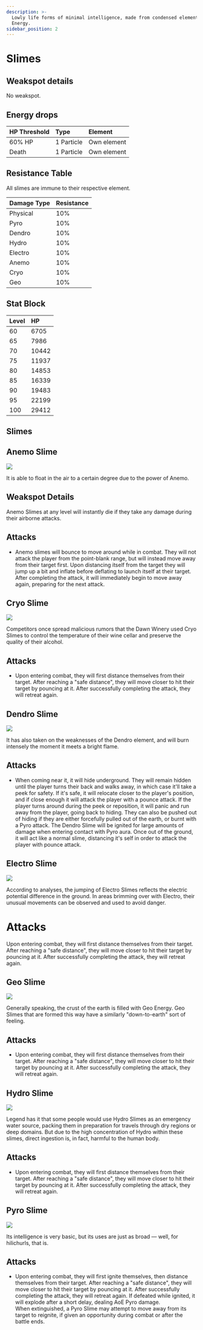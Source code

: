```yaml
---
description: >-
  Lowly life forms of minimal intelligence, made from condensed elemental
  Energy.
sidebar_position: 2
---
```


# Slimes

## Weakspot details

No weakspot.

## Energy drops

| HP Threshold | Type       | Element     |
| :----------- | :--------- | :---------- |
| 60% HP       | 1 Particle | Own element |
| Death        | 1 Particle | Own element |

## Resistance Table

All slimes are immune to their respective element.

| Damage Type | Resistance |
| :---------- | :--------- |
| Physical    | 10%        |
| Pyro        | 10%        |
| Dendro      | 10%        |
| Hydro       | 10%        |
| Electro     | 10%        |
| Anemo       | 10%        |
| Cryo        | 10%        |
| Geo         | 10%        |

## Stat Block

| Level | HP    |
| :---- | :---- |
| 60    | 6705  |
| 65    | 7986  |
| 70    | 10442 |
| 75    | 11937 |
| 80    | 14853 |
| 85    | 16339 |
| 90    | 19483 |
| 95    | 22199 |
| 100   | 29412 |

## Slimes

<Tabs>
<TabItem value="anemo" label="Anemo">

## Anemo Slime

![](/img/enemy/elemental/Enemy_Anemo_Slime_Icon.webp)

It is able to float in the air to a certain degree due to the power of Anemo.

## Weakspot Details

Anemo Slimes at any level will instantly die if they take any damage during their airborne attacks.

## Attacks

* Anemo slimes will bounce to move around while in combat. They will not attack the player from the point-blank range, but will instead move away from their target first. Upon distancing itself from the target they will jump up a bit and inflate before deflating to launch itself at their target. After completing the attack, it will immediately begin to move away again, preparing for the next attack.

</TabItem>

<TabItem value="cryo" label="Cryo">

## Cryo Slime

![](/img/enemy/elemental/Enemy_Cryo_Slime_Icon.webp)

Competitors once spread malicious rumors that the Dawn Winery used Cryo Slimes to control the temperature of their wine cellar and preserve the quality of their alcohol.

## Attacks

* Upon entering combat, they will first distance themselves from their target. After reaching a "safe distance", they will move closer to hit their target by pouncing at it. After successfully completing the attack, they will retreat again.

</TabItem>

<TabItem value="dendro" label="Dendro">

## Dendro Slime

![](/img/enemy/elemental/Enemy_Dendro_Slime_Icon.webp)

It has also taken on the weaknesses of the Dendro element, and will burn intensely the moment it meets a bright flame.

## Attacks

* When coming near it, it will hide underground. They will remain hidden until the player turns their back and walks away, in which case it'll take a peek for safety. If it's safe, it will relocate closer to the player's position, and if close enough it will attack the player with a pounce attack. If the player turns around during the peek or reposition, it will panic and run away from the player, going back to hiding. They can also be pushed out of hiding if they are either forcefully pulled out of the earth, or burnt with a Pyro attack. The Dendro Slime will be ignited for large amounts of damage when entering contact with Pyro aura. Once out of the ground, it will act like a normal slime, distancing it's self in order to attack the player with pounce attack.

</TabItem>

<TabItem value="electro" label="Electro">

## Electro Slime

![](/img/enemy/elemental/Enemy_Electro_Slime_Icon.webp)

According to analyses, the jumping of Electro Slimes reflects the electric potential difference in the ground. In areas brimming over with Electro, their unusual movements can be observed and used to avoid danger.

# Attacks

Upon entering combat, they will first distance themselves from their target. After reaching a "safe distance", they will move closer to hit their target by pouncing at it. After successfully completing the attack, they will retreat again.

</TabItem>

<TabItem value="geo" label="Geo">

## Geo Slime

![](/img/enemy/elemental/Enemy_Geo_Slime_Icon.webp)

Generally speaking, the crust of the earth is filled with Geo Energy. Geo Slimes that are formed this way have a similarly "down-to-earth" sort of feeling.

## Attacks

* Upon entering combat, they will first distance themselves from their target. After reaching a "safe distance", they will move closer to hit their target by pouncing at it. After successfully completing the attack, they will retreat again.

</TabItem>

<TabItem value="hydro" label="Hydro">

## Hydro Slime

![](/img/enemy/elemental/Enemy_Hydro_Slime_Icon.webp)

Legend has it that some people would use Hydro Slimes as an emergency water source, packing them in preparation for travels through dry regions or deep domains. But due to the high concentration of Hydro within these slimes, direct ingestion is, in fact, harmful to the human body.

## Attacks

* Upon entering combat, they will first distance themselves from their target. After reaching a "safe distance", they will move closer to hit their target by pouncing at it. After successfully completing the attack, they will retreat again.

</TabItem>

<TabItem value="pyro" label="Pyro">

## Pyro Slime

![](/img/enemy/elemental/Enemy_Pyro_Slime_Icon.webp)

Its intelligence is very basic, but its uses are just as broad — well, for hilichurls, that is.

## Attacks

* Upon entering combat, they will first ignite themselves, then distance themselves from their target. After reaching a "safe distance", they will move closer to hit their target by pouncing at it. After successfully completing the attack, they will retreat again.
  If defeated while ignited, it will explode after a short delay, dealing AoE Pyro damage.  
  When extinguished, a Pyro Slime may attempt to move away from its target to reignite, if given an opportunity during combat or after the battle ends.

</TabItem>
</Tabs>
